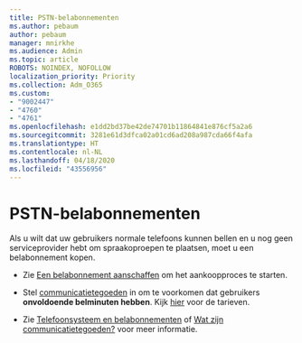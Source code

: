 ```yaml
---
title: PSTN-belabonnementen
ms.author: pebaum
author: pebaum
manager: mnirkhe
ms.audience: Admin
ms.topic: article
ROBOTS: NOINDEX, NOFOLLOW
localization_priority: Priority
ms.collection: Adm_O365
ms.custom:
- "9002447"
- "4760"
- "4761"
ms.openlocfilehash: e1dd2bd37be42de74701b11864841e876cf5a2a6
ms.sourcegitcommit: 3281e61d3dfca02a01cd6ad208a987cda66f4afa
ms.translationtype: HT
ms.contentlocale: nl-NL
ms.lasthandoff: 04/18/2020
ms.locfileid: "43556956"
---
```

# <a name="pstn-calling-plans"></a>PSTN-belabonnementen

Als u wilt dat uw gebruikers normale telefoons kunnen bellen en u nog geen serviceprovider hebt om spraakoproepen te plaatsen, moet u een belabonnement kopen.

- Zie [Een belabonnement aanschaffen](https://docs.microsoft.com/MicrosoftTeams/calling-plans-for-office-365) om het aankoopproces te starten.

- Stel [communicatietegoeden](https://docs.microsoft.com/microsoftteams/set-up-communications-credits-for-your-organization) in om te voorkomen dat gebruikers **onvoldoende belminuten hebben**. Kijk [hier](https://products.office.com/microsoft-teams/voice-calling) voor de tarieven. 

- Zie [Telefoonsysteem en belabonnementen](https://docs.microsoft.com/MicrosoftTeams/calling-plan-landing-page) of [Wat zijn communicatietegoeden?](https://docs.microsoft.com/microsoftteams/what-are-communications-credits) voor meer informatie.
